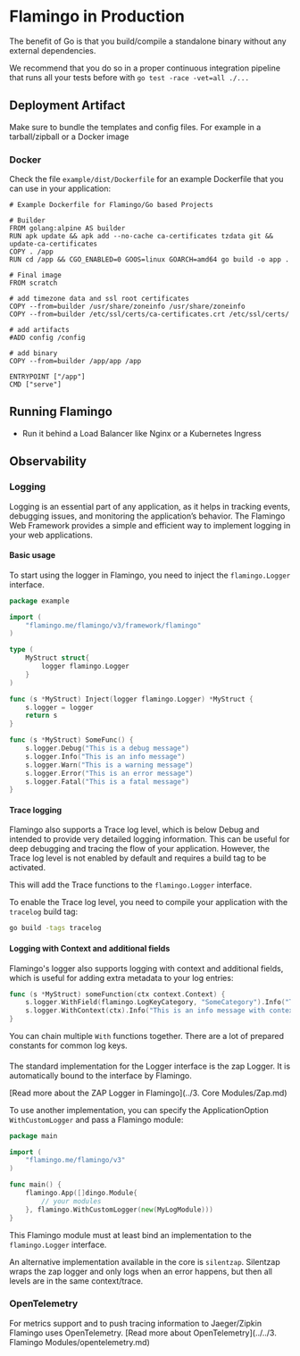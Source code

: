 # Flamingo in Production

The benefit of Go is that you build/compile a standalone binary without any external dependencies.

We recommend that you do so in a proper continuous integration pipeline that runs all your tests before with `go test -race -vet=all ./...`


## Deployment Artifact
Make sure to bundle the templates and config files.
For example in a tarball/zipball or a Docker image

### Docker
Check the file `example/dist/Dockerfile` for an example Dockerfile that you can use in your application:

```
# Example Dockerfile for Flamingo/Go based Projects

# Builder
FROM golang:alpine AS builder
RUN apk update && apk add --no-cache ca-certificates tzdata git && update-ca-certificates
COPY . /app
RUN cd /app && CGO_ENABLED=0 GOOS=linux GOARCH=amd64 go build -o app .

# Final image
FROM scratch

# add timezone data and ssl root certificates
COPY --from=builder /usr/share/zoneinfo /usr/share/zoneinfo
COPY --from=builder /etc/ssl/certs/ca-certificates.crt /etc/ssl/certs/

# add artifacts
#ADD config /config

# add binary
COPY --from=builder /app/app /app

ENTRYPOINT ["/app"]
CMD ["serve"]

```


## Running Flamingo
* Run it behind a Load Balancer like Nginx or a Kubernetes Ingress

## Observability

### Logging

Logging is an essential part of any application, as it helps in tracking events, debugging issues, and monitoring 
the application’s behavior. The Flamingo Web Framework provides a simple and efficient way to implement logging in your web applications.

#### Basic usage
To start using the logger in Flamingo, you need to inject the `flamingo.Logger` interface.

```go
package example

import (
	"flamingo.me/flamingo/v3/framework/flamingo"
)

type (
	MyStruct struct{
		logger flamingo.Logger
	}
)

func (s *MyStruct) Inject(logger flamingo.Logger) *MyStruct {
	s.logger = logger
	return s
}

func (s *MyStruct) SomeFunc() {
	s.logger.Debug("This is a debug message")
	s.logger.Info("This is an info message")
	s.logger.Warn("This is a warning message")
	s.logger.Error("This is an error message")
	s.logger.Fatal("This is a fatal message")
}
```

#### Trace logging

Flamingo also supports a Trace log level, which is below Debug and intended to provide very detailed logging information.
This can be useful for deep debugging and tracing the flow of your application. 
However, the Trace log level is not enabled by default and requires a build tag to be activated.

This will add the Trace functions to the `flamingo.Logger` interface.

To enable the Trace log level, you need to compile your application with the `tracelog` build tag:

```sh
go build -tags tracelog
```

#### Logging with Context and additional fields

Flamingo's logger also supports logging with context and additional fields, which is useful for adding extra metadata to your log entries:

```go
func (s *MyStruct) someFunction(ctx context.Context) {
    s.logger.WithField(flamingo.LogKeyCategory, "SomeCategory").Info("This is an info message with context")
    s.logger.WithContext(ctx).Info("This is an info message with context")
}
```

You can chain multiple `With` functions together. There are a lot of prepared constants for common log keys.

#### 

The standard implementation for the Logger interface is the zap Logger. It is automatically bound to the interface by Flamingo.

[Read more about the ZAP Logger in Flamingo](../3. Core Modules/Zap.md)

To use another implementation, you can specify the ApplicationOption `WithCustomLogger` and pass a Flamingo module:

```go
package main

import (
	"flamingo.me/flamingo/v3"
)

func main() {
	flamingo.App([]dingo.Module{
        // your modules
	}, flamingo.WithCustomLogger(new(MyLogModule)))
}
```

This Flamingo module must at least bind an implementation to the `flamingo.Logger` interface.

An alternative implementation available in the core is `silentzap`. Silentzap wraps the zap logger and only logs when 
an error happens, but then all levels are in the same context/trace.


### OpenTelemetry

For metrics support and to push tracing information to Jaeger/Zipkin Flamingo uses OpenTelemetry.
[Read more about OpenTelemetry](../../3. Flamingo Modules/opentelemetry.md)
